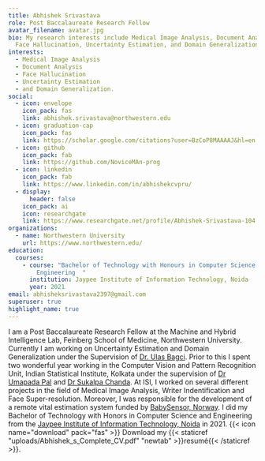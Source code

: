 ```yaml
---
title: Abhishek Srivastava
role: Post Baccalaureate Research Fellow
avatar_filename: avatar.jpg
bio: My research interests include Medical Image Analysis, Document Analysis,
  Face Hallucination, Uncertainty Estimation, and Domain Generalization.
interests:
  - Medical Image Analysis
  - Document Analysis
  - Face Hallucination
  - Uncertainty Estimation
  - and Domain Generalization.
social:
  - icon: envelope
    icon_pack: fas
    link: abhishek.srivastava@northwestern.edu
  - icon: graduation-cap
    icon_pack: fas
    link: https://scholar.google.com/citations?user=BzCoP8MAAAAJ&hl=en
  - icon: github
    icon_pack: fab
    link: https://github.com/NoviceMAn-prog
  - icon: linkedin
    icon_pack: fab
    link: https://www.linkedin.com/in/abhishekcvpru/
  - display:
      header: false
    icon_pack: ai
    icon: researchgate
    link: https://www.researchgate.net/profile/Abhishek-Srivastava-104
organizations:
  - name: Northwestern University
    url: https://www.northwestern.edu/
education:
  courses:
    - course: "Bachelor of Technology with Honours in Computer Science and
        Engineering  "
      institution: Jaypee Institute of Information Technology, Noida
      year: 2021
email: abhisheksrivastava2397@gmail.com
superuser: true
highlight_name: true
---
```

I am a Post Baccalaureate Research Fellow at the Machine and Hybrid Intelligence Lab, Feinberg School of Medicine, Northwestern University. Currently I am working on Uncertainty Estimation and Domain Generalization under the Supervision of [Dr. Ulas Bagci](https://sites.northwestern.edu/bagci/). Prior to this I spent two wonderful year working in the Computer Vision and Pattern Recognition Unit, Indian Statistical Institute, Kolkata under the supervision of [Dr Umapada Pal](https://www.isical.ac.in/~umapada/) and [Dr Sukalpa Chanda](https://www.hiof.no/iio/itk/english/people/aca/sukalpac/index.html). At ISI, I worked on several different projects in the field of Medical Image Analysis, Writer Indentification and Face Super-resolution. Moreover, I was responsible for the development of a remote vital estimation system funded by [BabySensor, Norway](https://babysensor.com/). I did my Bachelor of Technology with Honors in Computer Science and Engineering from the [Jaypee Institute of Information Technology, Noida](https://www.jiit.ac.in/) in 2021.
{{< icon name="download" pack="fas" >}} Download my {{< staticref "uploads/Abhishek_s_Complete_CV.pdf" "newtab" >}}resumé{{< /staticref >}}.
